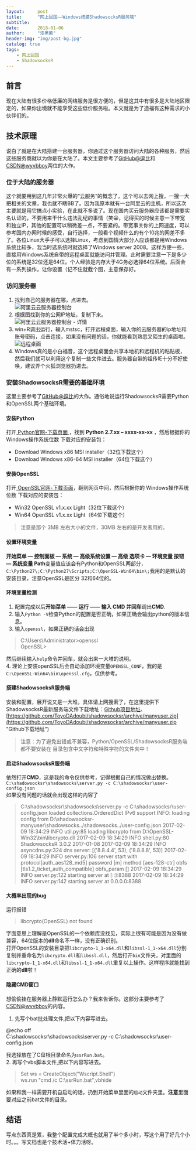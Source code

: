 ```yaml
---
layout:     post
title:      "网上回国——Windows搭建ShadowsocksR服务端"
subtitle:   
date:       2018-01-06
author:     "漆黑菌"
header-img: "img/post-bg.jpg"
catalog: true
tags:
    - 网上回国
    - ShadowsocksR
---
```


## 前言
现在大陆有很多价格低廉的网络服务是很方便的，但是这其中有很多是大陆地区限定的，如果你出境就不能享受这些低价服务啦。本文就是为了造福有这种需求的小伙伴们的。

## 技术原理
说白了就是在大陆搭建一台服务器，你通过这个服务器访问大陆的各种服务，然后这些服务商就以为你是在大陆了。本文主要参考了[GitHub@逗比](https://doub.bid/ss-jc45/ "Windows系统 安装运行 ShadowsocksR服务端 简单教程")和[CSDN@wyvbboy](http://blog.csdn.net/wyvbboy/article/details/52540658 "windows 下搭建shadowsocks 服务端")两位的大作。

### 位于大陆的服务器
这个就要用到这几年非常火爆的“云服务”的概念了，这个可以去网上搜，一搜一大把相关的文章，我也就不瞎BB了。因为我原本就有一台阿里云的主机，所以这次主要就是用它搞点小实验，在此就不多说了。现在国内买云服务器应该都是需要实名认证的，不要用来干什么违法乱纪的事情（笑😀，记得买的时候主意一下带宽和独立IP，其他的配置可以稍微差一点，不要紧的。带宽事关你的上网速度，可以参考国内办网时候的感受，自行选择，一般看个视频什么的有个10兆的网差不多了。各位Linux大手子可以选择Linux，考虑到国情大部分人应该都是用Windows系统比较多，我当时选系统时就选择了Windows server 2008。这样方便一些，直接用Windows系统自带的远程桌面就能访问并管理。此时需要注意一下是多少位的系统是32位还是64位。个人经验是内存大于4G务必选择64位系统。后面会有一系列操作，让你设置（记不住就截个图，主意保存好。
  
### 访问服务器
1. 找到自己的服务器在哪，点进去。  
![阿里云云服务器控制台](https://cl.ly/2c0L2N1V1b1k/download/%E9%98%BF%E9%87%8C%E4%BA%91%E4%BA%91%E6%9C%8D%E5%8A%A1%E5%99%A8%E6%8E%A7%E5%88%B6%E5%8F%B0.jpg)  
2. 根据图找到你的公网IP地址，复制下来。  
![阿里云云服务器控制台 - 详情](https://cl.ly/1W160V111l3A/download/%E9%98%BF%E9%87%8C%E4%BA%91%E4%BA%91%E6%9C%8D%E5%8A%A1%E5%99%A8%E6%8E%A7%E5%88%B6%E5%8F%B0%20-%20%E8%AF%A6%E6%83%85.jpg)
3. win+R调出运行，输入mstsc，打开远程桌面，输入你的云服务器的ip地址和账号密码，点击连接，如果没有问题的话，你就能看到熟悉又陌生的桌面啦。  
![远程桌面](https://cl.ly/0z2K1v01471u/download/%E8%BF%9C%E7%A8%8B%E6%A1%8C%E9%9D%A2.jpg)
4. Windows真的是小白福音，这个远程桌面会共享本地机和远程机的粘贴板，然后我们就可以利用这个复制一些文件进去。服务器自带的祖传IE十分不好使唤，建议弄个火狐浏览器扔进去。

### 安装ShadowsocksR需要的基础环境  
这里主要参考了[GitHub@逗比](https://doub.bid/ss-jc45/ "Windows系统 安装运行 ShadowsocksR服务端 简单教程")的大作。通俗地说运行ShadowsocksR需要Python和OpenSSL两个基础环境。

#### 安装Python
打开[ Python官网-下载页面 ](https://www.python.org/downloads/windows/ "Python官网-下载页面")，找到 **Python 2.7.xx – xxxx-xx-xx** ，然后根据你的 Windows操作系统位数 下载对应的安装包：
 
- Download Windows x86 MSI installer（32位下载这个）
- Download Windows x86-64 MSI installer（64位下载这个）

#### 安装OpenSSL 
打开[ OpenSSL官网-下载页面](https://slproweb.com/products/Win32OpenSSL.html " OpenSSL官网-下载页面")，翻到网页中间，然后根据你的 Windows操作系统位数 下载对应的安装包：

- Win32 OpenSSL v1.x.xx Light（32位下载这个）
- Win64 OpenSSL v1.x.xx Light（64位下载这个）

> 注意是那个 3MB 左右大小的文件，30MB 左右的是开发者用的。

#### 设置环境变量
**开始菜单 — 控制面板 — 系统 — 高级系统设置 — 高级 选项卡 — 环境变量 按钮 — 系统变量 Path**变量值应该会有Python和OpenSSL两部分，`C:\Python27\;C:\Python27\Scripts;C:\OpenSSL-Win64\bin\;`我用的是默认的安装目录，注意OpenSSL是区分
32和64位的。 

#### 环境变量检测 
1. 配置完成以后**开始菜单 —— 运行 —— 输入 CMD 并回车**调出**CMD**.
2. 输入`Python -V`检查Python的配置是否正确，如果正确会输出python的版本信息。
3. 输入`openssl`，如果正确的话会出现
> C:\Users\Administrator>openssl  
> OpenSSL>  

然后继续输入`help`命令并回车，就会出来一大堆的说明。  
4. 理论上安装openSSL后会自动添加环境变量`OPENSSL_CONF`，我的是`C:\OpenSSL-Win64\bin\openssl.cfg`，仅供参考。

#### 搭建ShadowsocksR服务端
安装和配置，展开说又是一大堆，具体请上网搜索了，在这里提供下ShadowsocksR最新服务端文件下载地址：[Github项目地址](https://github.com/ToyoDAdoubi/shadowsocksr "Github项目地址")、[https://github.com/ToyoDAdoubi/shadowsocksr/archive/manyuser.zip](https://github.com/ToyoDAdoubi/shadowsocksr/archive/manyuser.zip "Github下载地址")
> 注意：为了避免出错或不兼容，Python/OpenSSL/ShadowsocksR服务端都不要安装在 目录包含中文字符和特殊字符的文件夹中！

#### 启动ShadowsocksR服务端
依然打开**CMD**，这是我的命令仅供参考，记得根据自己的情况做出替换。
`C:\shadowsocksr\shadowsocks\server.py -c C:\shadowsocksr\user-config.json`  
如果没有问题的话就会出现这样的内容了
> C:\shadowsocksr\shadowsocks\server.py -c C:\shadowsocksr\user-config.json
> loaded collections.OrderedDict
> IPv6 support
> INFO: loading config from D:\shadowsocksr-manyuser\shadowsocks\../shadowsocks\../user-config.json
> 2017-02-09 18:34:29 INFO     util.py:85 loading libcrypto from D:\OpenSSL-Win32\bin\libcrypto.dll
> 2017-02-09 18:34:29 INFO     shell.py:80 ShadowsocksR 3.0.2 2017-01-08
> 2017-02-09 18:34:29 INFO     asyncdns.py:324 dns server: [('8.8.4.4', 53), ('8.8.8.8', 53)]
> 2017-02-09 18:34:29 INFO     server.py:106 server start with protocol[auth_aes128_md5] password [m] method [aes-128-ctr] obfs [tls1.2_ticket_auth_compatible] obfs_param []
> 2017-02-09 18:34:29 INFO     server.py:122 starting server at [::]:8388
> 2017-02-09 18:34:29 INFO     server.py:142 starting server at 0.0.0.0:8388

#### 大概率出现的bug
运行报错
> libcrypto(OpenSSL) not found

字面意思上理解是OpenSSL的一个依赖库没找见，实际上很有可能是因为没有做兼容，64位版本的**dll**命名不一样，没有正确识别。  
打开OpenSSL的安装目录把`libcrypto-1_1-x64.dll`和`libssl-1_1-x64.dll`分别复制并重命名为`libcrypto.dll`和`libssl.dll`，然后打开`bin`文件夹，对里面的`libcrypto-1_1-x64.dll`和`libssl-1_1-x64.dll`重复以上操作。这样程序就能找到正确的**dll**啦！

#### 隐藏CMD窗口
想偷偷挂在服务器上静默运行怎么办？我来告诉你。这部分主要参考了[CSDN@wyvbboy](http://blog.csdn.net/wyvbboy/article/details/52540658 "windows 下搭建shadowsocks 服务端")的内容。  
1. 先写个bat批处理文件,把以下内容写进去。
> 
@echo off  
C:\shadowsocksr\shadowsocks\server.py -c C:\shadowsocksr\user-config.json

我选择放在了C盘根目录命名为`ssrRun.bat`。  
2. 再写个vbs脚本文件,把以下内容写进去。
> Set ws = CreateObject("Wscript.Shell")  
> ws.run "cmd /c C:\ssrRun.bat",vbhide  

如果和我一样需要开机自启动的话，扔到开始菜单里面的`启动`文件夹里。**注意**里面要对应之前bat文件的目录。

## 结语
写点东西真是累，我整个配置完成大概也就用了半个多小时，写这个用了好几个小时。。。写文档也是个技术活+体力活呀。